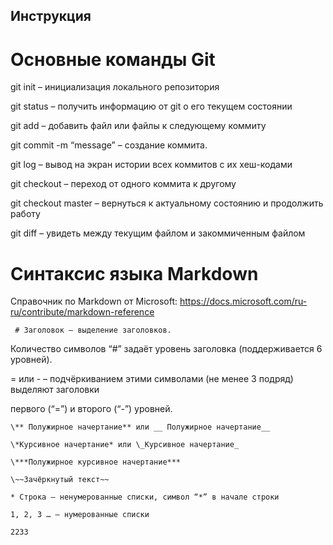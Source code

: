 ## Инструкция

# Основные команды Git

 git init – инициализация локального репозитория

 git status – получить информацию от git о его текущем состоянии

 git add – добавить файл или файлы к следующему коммиту

 git commit -m “message” – создание коммита.

 git log – вывод на экран истории всех коммитов с их хеш-кодами

 git checkout – переход от одного коммита к другому

 git checkout master – вернуться к актуальному состоянию и продолжить работу

 git diff – увидеть между текущим файлом и закоммиченным файлом



 # Синтаксис языка Markdown

Справочник по Markdown от Microsoft:
https://docs.microsoft.com/ru-ru/contribute/markdown-reference

     # Заголовок – выделение заголовков.

 Количество символов “#” задаёт уровень заголовка
      (поддерживается 6 уровней).

 = или - – подчёркиванием этими символами (не менее 3 подряд) выделяют заголовки

первого (“=”) и второго (“-”) уровней.

    \** Полужирное начертание** или __ Полужирное начертание__

    \*Курсивное начертание* или \_Курсивное начертание_

    \***Полужирное курсивное начертание***

    \~~Зачёркнутый текст~~

    * Строка – ненумерованные списки, символ “*” в начале строки

    1, 2, 3 … – нумерованные списки

    2233